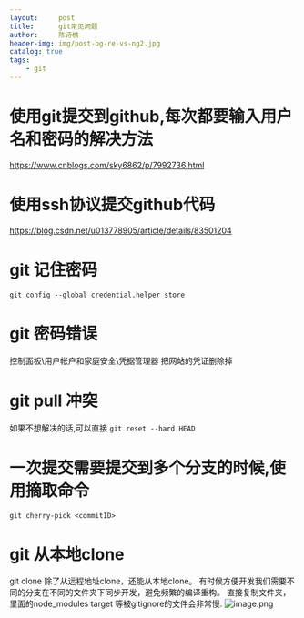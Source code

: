 ```yaml
---
layout:     post
title:      git常见问题
author:     陈诗樵
header-img: img/post-bg-re-vs-ng2.jpg
catalog: true
tags:
    - git
---
```

# 使用git提交到github,每次都要输入用户名和密码的解决方法
https://www.cnblogs.com/sky6862/p/7992736.html

# 使用ssh协议提交github代码
https://blog.csdn.net/u013778905/article/details/83501204

# git 记住密码
`git config --global credential.helper store`

# git 密码错误
控制面板\用户帐户和家庭安全\凭据管理器  把网站的凭证删除掉

# git pull 冲突
如果不想解决的话,可以直接 `git reset --hard HEAD`

# 一次提交需要提交到多个分支的时候,使用摘取命令
`git cherry-pick <commitID>`

# git 从本地clone
git clone 除了从远程地址clone，还能从本地clone。
有时候方便开发我们需要不同的分支在不同的文件夹下同步开发，避免频繁的编译重构。
直接复制文件夹，里面的node_modules  target 等被gitignore的文件会非常慢.
![image.png](https://upload-images.jianshu.io/upload_images/8156292-9a607263a9ddbf2c.png?imageMogr2/auto-orient/strip%7CimageView2/2/w/1240)